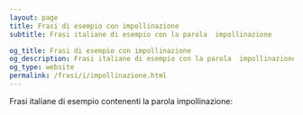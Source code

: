 ```yaml
---
layout: page
title: Frasi di esempio con impollinazione 
subtitle: Frasi italiane di esempio con la parola  impollinazione

og_title: Frasi di esempio con impollinazione 
og_description: Frasi italiane di esempio con la parola  impollinazione
og_type: website
permalink: /frasi/i/impollinazione.html
---
```


Frasi italiane di esempio contenenti la parola impollinazione:


